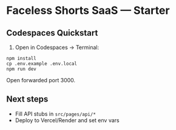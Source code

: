 # Faceless Shorts SaaS — Starter

## Codespaces Quickstart
1) Open in Codespaces → Terminal:
```
npm install
cp .env.example .env.local
npm run dev
```
Open forwarded port 3000.

## Next steps
- Fill API stubs in `src/pages/api/*`
- Deploy to Vercel/Render and set env vars
